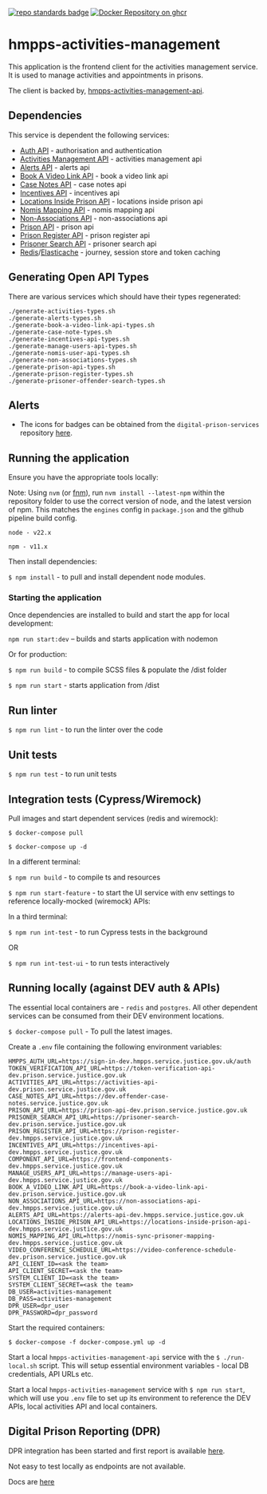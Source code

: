 [![repo standards badge](https://img.shields.io/badge/endpoint.svg?&style=flat&logo=github&url=https%3A%2F%2Foperations-engineering-reports.cloud-platform.service.justice.gov.uk%2Fapi%2Fv1%2Fcompliant_public_repositories%2Fhmpps-activities-management)](https://operations-engineering-reports.cloud-platform.service.justice.gov.uk/public-report/hmpps-activities-management "Link to report")
[![Docker Repository on ghcr](https://img.shields.io/badge/ghcr.io-repository-2496ED.svg?logo=docker)](https://ghcr.io/ministryofjustice/hmpps-activities-management)

# hmpps-activities-management
This application is the frontend client for the activities management service. It is used to manage activities and appointments in prisons.

The client is backed by, [hmpps-activities-management-api](https://github.com/ministryofjustice/hmpps-activities-management-api).

## Dependencies

This service is dependent the following services:

* [Auth API](https://sign-in-dev.hmpps.service.justice.gov.uk/auth/swagger-ui/index.html) - authorisation and authentication
* [Activities Management API](https://activities-api-dev.prison.service.justice.gov.uk/swagger-ui/index.html#/) - activities management api
* [Alerts API](https://alerts-api-dev.hmpps.service.justice.gov.uk/swagger-ui/index.html#/) - alerts api
* [Book A Video Link API](https://book-a-video-link-api-dev.prison.service.justice.gov.uk/swagger-ui/index.html#/) - book a video link api
* [Case Notes API](https://dev.offender-case-notes.service.justice.gov.uk/swagger-ui/index.html#/) - case notes api
* [Incentives API](https://incentives-api-dev.hmpps.service.justice.gov.uk/swagger-ui/index.html#/) - incentives api
* [Locations Inside Prison API](https://locations-inside-prison-api-dev.hmpps.service.justice.gov.uk/swagger-ui/index.html#/) - locations inside prison api
* [Nomis Mapping API](https://nomis-sync-prisoner-mapping-dev.hmpps.service.justice.gov.uk/swagger-ui/index.html#/) - nomis mapping api
* [Non-Associations API](https://non-associations-api-dev.hmpps.service.justice.gov.uk/swagger-ui/index.html#/) - non-associations api
* [Prison API](https://prison-api-dev.prison.service.justice.gov.uk/swagger-ui/index.html#/) - prison api
* [Prison Register API](https://prison-register-dev.hmpps.service.justice.gov.uk/swagger-ui/index.html#/) - prison register api
* [Prisoner Search API](https://prisoner-search-dev.prison.service.justice.gov.uk/swagger-ui/index.html#/) - prisoner search api
* [Redis](https://redis.io/)/[Elasticache](https://aws.amazon.com/elasticache/) - journey, session store and token caching

## Generating Open API Types

There are various services which should have their types regenerated:

```
./generate-activities-types.sh
./generate-alerts-types.sh
./generate-book-a-video-link-api-types.sh
./generate-case-note-types.sh
./generate-incentives-api-types.sh
./generate-manage-users-api-types.sh
./generate-nomis-user-api-types.sh
./generate-non-associations-types.sh
./generate-prison-api-types.sh
./generate-prison-register-types.sh
./generate-prisoner-offender-search-types.sh
```

## Alerts

- The icons for badges can be obtained from the `digital-prison-services` repository [here](https://github.com/ministryofjustice/digital-prison-services/tree/main/static/images).

## Running the application

Ensure you have the appropriate tools locally:

Note: Using `nvm` (or [fnm](https://github.com/Schniz/fnm)), run `nvm install --latest-npm` within the repository folder to use the correct version of node, and the latest version of npm. This matches the `engines` config in `package.json` and the github pipeline build config.

`node - v22.x`

`npm - v11.x`

Then install dependencies:

`$ npm install` - to pull and install dependent node modules.

### Starting the application

Once dependencies are installed to build and start the app for local development:

`npm run start:dev` – builds and starts application with nodemon

Or for production:

`$ npm run build` - to compile SCSS files & populate the /dist folder

`$ npm run start` - starts application from /dist


## Run linter

`$ npm run lint` - to run the linter over the code


## Unit tests

`$ npm run test` - to run unit tests


## Integration tests (Cypress/Wiremock)

Pull images and start dependent services (redis and wiremock):

`$ docker-compose pull`

`$ docker-compose up -d`

In a different terminal:

`$ npm run build` - to compile ts and resources

`$ npm run start-feature` - to start the UI service with env settings to reference locally-mocked (wiremock) APIs:

In a third terminal:

`$ npm run int-test` - to run Cypress tests in the background

OR

`$ npm run int-test-ui` - to run tests interactively


## Running locally (against DEV auth & APIs)

The essential local containers are - `redis` and `postgres`. All other dependent services
can be consumed from their DEV environment locations.

`$ docker-compose pull` - To pull the latest images.

Create a `.env` file containing the following environment variables:

```
HMPPS_AUTH_URL=https://sign-in-dev.hmpps.service.justice.gov.uk/auth
TOKEN_VERIFICATION_API_URL=https://token-verification-api-dev.prison.service.justice.gov.uk
ACTIVITIES_API_URL=https://activities-api-dev.prison.service.justice.gov.uk
CASE_NOTES_API_URL=https://dev.offender-case-notes.service.justice.gov.uk
PRISON_API_URL=https://prison-api-dev.prison.service.justice.gov.uk
PRISONER_SEARCH_API_URL=https://prisoner-search-dev.prison.service.justice.gov.uk
PRISON_REGISTER_API_URL=https://prison-register-dev.hmpps.service.justice.gov.uk
INCENTIVES_API_URL=https://incentives-api-dev.hmpps.service.justice.gov.uk
COMPONENT_API_URL=https://frontend-components-dev.hmpps.service.justice.gov.uk
MANAGE_USERS_API_URL=https://manage-users-api-dev.hmpps.service.justice.gov.uk
BOOK_A_VIDEO_LINK_API_URL=https://book-a-video-link-api-dev.prison.service.justice.gov.uk
NON_ASSOCIATIONS_API_URL=https://non-associations-api-dev.hmpps.service.justice.gov.uk
ALERTS_API_URL=https://alerts-api-dev.hmpps.service.justice.gov.uk
LOCATIONS_INSIDE_PRISON_API_URL=https://locations-inside-prison-api-dev.hmpps.service.justice.gov.uk
NOMIS_MAPPING_API_URL=https://nomis-sync-prisoner-mapping-dev.hmpps.service.justice.gov.uk
VIDEO_CONFERENCE_SCHEDULE_URL=https://video-conference-schedule-dev.prison.service.justice.gov.uk
API_CLIENT_ID=<ask the team>
API_CLIENT_SECRET=<ask the team>
SYSTEM_CLIENT_ID=<ask the team>
SYSTEM_CLIENT_SECRET=<ask the team>
DB_USER=activities-management
DB_PASS=activities-management
DPR_USER=dpr_user
DPR_PASSWORD=dpr_password
```

Start the required containers:

`$ docker-compose -f docker-compose.yml up -d`

Start a local `hmpps-activities-management-api` service with the `$ ./run-local.sh` script.
This will setup essential environment variables - local DB credentials, API URLs etc.

Start a local `hmpps-activities-management` service with `$ npm run start`, which will use you `.env` file to set
up its environment to reference the DEV APIs, local activities API and local containers.

## Digital Prison Reporting (DPR)

DPR integration has been started and first report is available [here](https://activities-dev.prison.service.justice.gov.uk/dpr-reporting/waitlist-agg).

Not easy to test locally as endpoints are not available.

Docs are [here](https://ministryofjustice.github.io/hmpps-digital-prison-reporting-frontend/components/list-report/)

